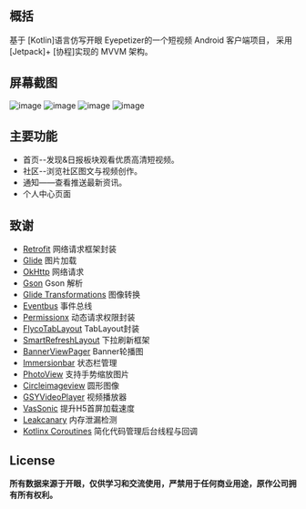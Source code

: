 ## 概括

基于 [Kotlin]语言仿写开眼 Eyepetizer的一个短视频 Android 客户端项目，
采用 [Jetpack]+ [协程]实现的 MVVM 架构。

## 屏幕截图

![image](screenshots/snapshot1.jpg)
![image](screenshots/snapshot2.jpg)
![image](screenshots/snapshot3.jpg)
![image](screenshots/snapshot4.jpg)

## 主要功能
- 首页--发现&日报板块观看优质高清短视频。
- 社区--浏览社区图文与视频创作。
- 通知——查看推送最新资讯。
- 个人中心页面

## 致谢
- [Retrofit][14] 网络请求框架封装
- [Glide][15] 图片加载
- [OkHttp][16] 网络请求
- [Gson][17] Gson 解析
- [Glide Transformations][18] 图像转换
- [Eventbus][19] 事件总线
- [Permissionx][20] 动态请求权限封装
- [FlycoTabLayout][21] TabLayout封装
- [SmartRefreshLayout][22] 下拉刷新框架
- [BannerViewPager][23] Banner轮播图
- [Immersionbar][24] 状态栏管理
- [PhotoView][25] 支持手势缩放图片
- [Circleimageview][26] 圆形图像
- [GSYVideoPlayer][27] 视频播放器
- [VasSonic][28] 提升H5首屏加载速度
- [Leakcanary][29] 内存泄漏检测
- [Kotlinx Coroutines][30] 简化代码管理后台线程与回调


## License
**所有数据来源于开眼，仅供学习和交流使用，严禁用于任何商业用途，原作公司拥有所有权利。**

[14]:https://github.com/square/retrofit
[15]:https://github.com/bumptech/glide
[16]:https://github.com/square/okhttp
[17]:https://github.com/google/gson
[18]:https://github.com/wasabeef/glide-transformations
[19]:https://github.com/greenrobot/EventBus
[20]:https://github.com/guolindev/PermissionX
[21]:https://github.com/H07000223/FlycoTabLayout
[22]:https://github.com/scwang90/SmartRefreshLayout
[23]:https://github.com/zhpanvip/BannerViewPager
[24]:https://github.com/gyf-dev/ImmersionBar
[25]:https://github.com/chrisbanes/PhotoView
[26]:https://github.com/hdodenhof/CircleImageView
[27]:https://github.com/CarGuo/GSYVideoPlayer
[28]:https://github.com/Tencent/VasSonic
[29]:https://github.com/square/leakcanary
[30]:https://github.com/Kotlin/kotlinx.coroutines